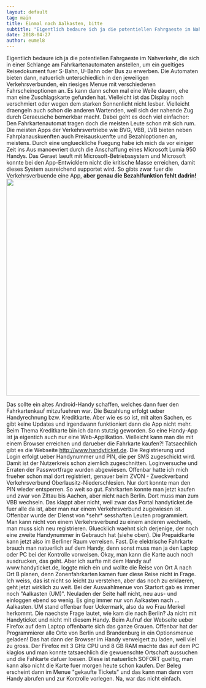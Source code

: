 ```yaml
---
layout: default
tag: main
title: Einmal nach Aalkasten, bitte
subtitle: "Eigentlich bedaure ich ja die potentiellen Fahrgaeste im Nahverkehr, die sich in einer Schlange am Fahrkartenautomaten anstellen, um ein gueltiges Reisedokument fuer S-Bahn, U-Bahn oder Bus zu erwerben. Die Automaten bieten dann, natuerlich&hellip;"
date: 2018-04-27
author: eumel8
---
```


<p>Eigentlich bedaure ich ja die potentiellen Fahrgaeste im Nahverkehr, die sich in einer Schlange am Fahrkartenautomaten anstellen, um ein gueltiges Reisedokument fuer S-Bahn, U-Bahn oder Bus zu erwerben. Die Automaten bieten dann, natuerlich unterschiedlich in den jeweiligen Verkehrsverbunden, ein riesiges Menue mit verschiedenen Fahrscheinoptionen an. Es kann dann schon mal eine Weile dauern, ehe man eine Zuschlagskarte gefunden hat. Vielleicht ist das Display noch verschmiert oder wegen dem starken Sonnenlicht nicht lesbar. Vielleicht draengeln auch schon die anderen Wartenden, weil sich der nahende Zug durch Geraeusche bemerkbar macht. Dabei geht es doch viel einfacher: Den Fahrkartenautomat tragen doch die meisten Leute schon mit sich rum. 
<br/>
Die meisten Apps der Verkehrsvertriebe wie BVG, VBB, LVB bieten neben Fahrplanauskuenften auch Preisauskuenfte und Bezahloptionen an, meistens. Durch eine unglueckliche Fuegung habe ich mich da vor einiger Zeit ins Aus manoevriert durch die Anschaffung eines Microsoft Lumia 950 Handys. Das Geraet laeuft mit Microsoft-Betriebssystem und Microsoft konnte bei den App-Entwicklern nicht die kritische Masse erreichen, damit dieses System ausreichend supportet wird. So gibts zwar fuer die Verkehrsverbuende eine App, <strong>aber genau die Bezahlfunktion fehlt dadrin! <img title="" src="https://news.microsoft.com/uploads/2016/03/Lumia650.jpg" alt="" width="750" height="565" /></strong></p>
<p>Das sollte ein altes Android-Handy schaffen, welches dann fuer den Fahrkartenkauf mitzufuehren war. Die Bezahlung erfolgt ueber Handyrechnung bzw. Kreditkarte. Aber wie es so ist, mit alten Sachen, es gibt keine Updates und irgendwann funktioniert dann die App nicht mehr. 
Beim Thema Kreditkarte bin ich dann stutzig geworden. So eine Handy-App ist ja eigentich auch nur eine Web-Applikation. Vielleicht kann man die mit einem Browser erreichen und darueber die Fahrkarte kaufen?! Tatsaechlich gibt es die Webseite <a href="http://www.handyticket.de">http://www.handyticket.de</a>. Die Registrierung und Login erfolgt ueber Handynummer und PIN, die per SMS zugeschickt wird. Damit ist der Nutzerkreis schon ziemlich zugeschnitten. Loginversuche und Erraten der Passwortfrage wurden abgewiesen. Offenbar hatte ich mich frueher schon mal dort registriert, genauer beim ZVON - Zweckverband Verkehrsverbund Oberlausitz-Niederschlesien. Nur dort konnte man den PIN wieder entsperren. So weit so gut. Fahrkarten konnte man jetzt kaufen und zwar von Zittau bis Aachen, aber nicht nach Berlin. Dort muss man zum VBB wechseln. Das klappt aber nicht, weil zwar das Portal handyticket.de fuer alle da ist, aber man nur einem Verkehrsverbund zugewiesen ist. Offenbar wurde der DIenst von *sehr* sesshaften Leuten programmiert. Man kann nicht von einem Verkehrsverbund zu einem anderen wechseln, man muss sich neu registrieren. Gluecklich waehnt sich derjenige, der noch eine zweite Handynummer in Gebrauch hat (siehe oben). Die Prepaidkarte kann jetzt also im Berliner Raum verreisen. Fast.
Die elektrische Fahrkarte brauch man natuerlich auf dem Handy, denn sonst muss man ja den Laptop oder PC bei der Kontrolle vorweisen. Okay, man kann die Karte auch noch ausdrucken, das geht. Aber ich surfte mit dem Handy auf www.handyticket.de, loggte mich ein und wollte die Reise von Ort A nach Ort B planen, denn Zonenfahrkarten kamen fuer diese Reise nicht in Frage. Ich weiss, das ist nicht so leicht zu verstehen, aber das noch zu erklaeren, geht jetzt wirklich zu weit. Bei der Auswahlmenue von Startort gab es immer noch "Aalkasten (UM)". Neuladen der Seite half nicht, neu aus- und einloggen ebend so wenig. Es ging immer nur von Aalkasten nach ... Aalkasten. UM stand offenbar fuer Uckermark, also da wo Frau Merkel herkommt. Die naechste Frage lautet, wie kam die nach Berlin? Ja nicht mit Handyticket und nicht mit diesem Handy. 
Beim Aufruf der Webseite ueber Firefox auf dem Laptop offenbarte sich das ganze Grauen. Offenbar hat der Programmierer alle Orte von Berlin und Brandenburg in ein Optionsmenue geladen! Das hat dann der Browser im Handy verweigert zu laden, weil viel zu gross. Der Firefox mit 3 GHz CPU und 8 GB RAM machte das auf dem PC klaglos und man konnte tatsaechlich die gewuenschte Ortschaft aussuchen und die Fahkarte dafuer loesen. DIese ist natuerlich SOFORT gueltig, man kann also nicht die Karte fuer morgen heute schon kaufen. Der Beleg erscheint dann im Menue "gekaufte Tickets" und das kann man dann vom Handy abrufen und zur Kontrolle vorlegen. Na, war das nicht einfach.
</p>
